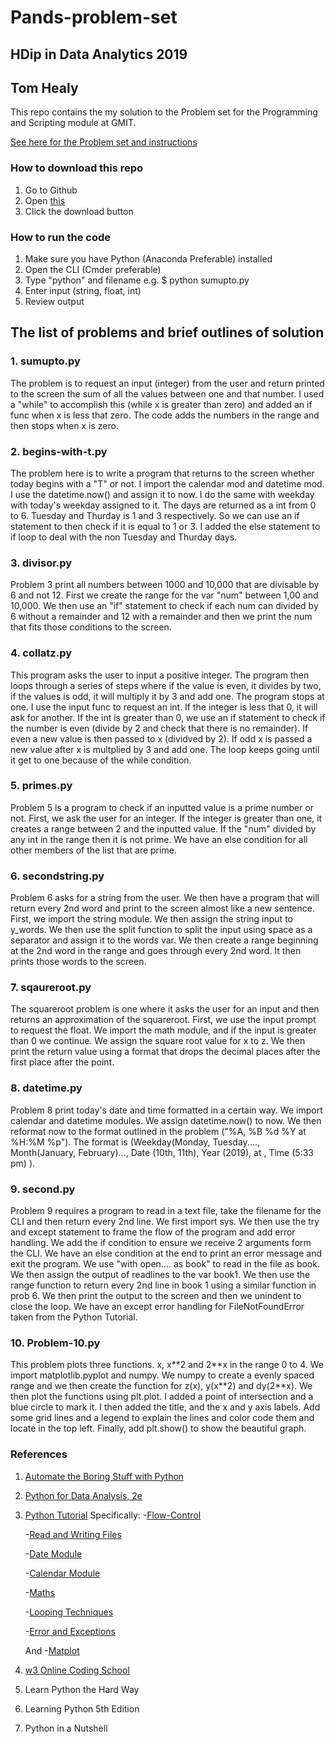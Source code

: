 <h1>Pands-problem-set<h3>
<h2>HDip in Data Analytics 2019<h2>
<h2>Tom Healy</h2> 

This repo contains the my solution to the Problem set for the Programming and Scripting module at GMIT.

[See here for the Problem set and instructions](https://github.com/ianmcloughlin/problems-pands-2019/raw/master/problems.pdf)

### How to download this repo
1. Go to Github
2. Open [this](https://github.com/tomhealy1/pands-problem-set)
3. Click the download button

### How to run the code
1. Make sure you have Python (Anaconda Preferable) installed
2. Open the CLI (Cmder preferable)
3. Type "python" and filename e.g. $ python sumupto.py
4. Enter input (string, float, int)
5. Review output

<h2> The list of problems and brief outlines of solution</h2> 
<h3><p>1. sumupto.py</p></h3> 
<p>The problem is to request an input (integer) from the user and return printed to the screen the sum of all the values between
   one and that number. I used a "while" to accomplish this (while x is greater than zero) and added an if func when x is less that zero. 
   The code adds the numbers in the range and then stops when x is zero.</p>
<h3><p>2. begins-with-t.py</p></h3>
<p>The problem here is to write a program that returns to the screen whether today begins with a "T" or not. I import the calendar mod and datetime mod. I use the datetime.now() and assign it to now. I do the same with weekday with today's weekday assigned to it. The days are returned as a int from 0 to 6. Tuesday and Thurday is 1 and 3 respectively. So we can use an if statement to then check if it is equal to 1 or 3. I added the else statement to if loop to deal with the non Tuesday and Thurday days.
<h3><p>3. divisor.py</p></h3>
<p>Problem 3 print all numbers between 1000 and 10,000 that are divisable by 6 and not 12. First we create the range for the var "num" between 1,00 and 10,000. We then use an "if" statement to check if each num can divided by 6 without a remainder and 12 with a remainder and then we print the num that fits those conditions to the screen.</p>
<h3><p>4. collatz.py</p></h3>
<p> This program asks the user to input a positive integer. The program then loops through a series of steps where if the value is even, it divides by two, if the values is odd, it will multiply it by 3 and add one. The program stops at one. I use the input func to request an int. If the integer is less that 0, it will ask for another. If the int is greater than 0, we use an if statement to check if the number is even (divide by 2 and check that there is no remainder). If even a new value is then passed to x (dividved by 2). If odd x is passed a new value after x is multplied by 3 and add one. The loop keeps going until it get to one because of the while condition.</p> 
<h3><p>5. primes.py</p></h3>
<p>Problem 5 is a program to check if an inputted value is a prime number or not. First, we ask the user for an integer. If the integer is greater than one, it creates a range between 2 and the inputted value. If the "num" divided by any int in the range then it is not prime. We have an else condition for all other members of the list that are prime.
<h3><p>6. secondstring.py</p></h3>
<p>Problem 6 asks for a string from the user. We then have a program that will return every 2nd word and print to the screen almost like a new sentence. First, we import the string module. We then assign the string input to y_words. We then use the split function to split the input using space as a separator and assign it to the words var. We then create a range beginning at the 2nd word in the range and goes through every 2nd word. It then prints those words to the screen.
<h3><p>7. sqaureroot.py</p></h3>
<p>The squareroot problem is one where it asks the user for an input and then returns an approximation of the squareroot. First, we use the input prompt to request the float. We import the math module, and if the input is greater than 0 we continue. We assign the square root value for x to z. We then print the return value using a format that drops the decimal places after the first place after the point. </p>
<h3><p>8. datetime.py</p></h3>
<p>Problem 8 print today's date and time formatted in a certain way. We import calendar and datetime modules. We assign datetime.now() to now. We then reformat now to the format outlined in the problem ("%A, %B %d %Y at %H:%M %p"). The format is (Weekday(Monday, Tuesday...., Month(January, February)..., Date (10th, 11th), Year (2019), at , Time (5:33 pm) ).</p>
<h3><p>9. second.py</p></h3>
<p>Problem 9 requires a program to read in a text file, take the filename for the CLI and then return every 2nd line. We first import sys. We then use the try and except statement to frame the flow of the program and add error handling. We add the if condition to ensure we receive 2 arguments form the CLI. We have an else condition at the end to print an error message and exit the program. We use "with open.... as book" to read in the file as book. We then assign the output of readlines to the var book1. We then use the range function to return every 2nd line in book 1 using a similar function in prob 6. We then print the output to the screen and then we unindent to close the loop. We have an except error handling for FileNotFoundError taken from the Python Tutorial. </p>
<h3><p>10. Problem-10.py</p></h3>
<p>This problem plots three functions. x, x**2 and 2**x in the range 0 to 4. We import matplotlib.pyplot and numpy. We numpy to create a evenly spaced range and we then create the function for z(x), y(x**2) and dy(2**x). We then plot the functions using plt.plot. I added a point of intersection and a blue circle to mark it. I then added the title, and the x and y axis labels. Add some grid lines and a legend to explain the lines and color code them and locate in the top left. Finally, add plt.show() to show the beautiful graph.


### References


1. [Automate the Boring Stuff with Python](https://automatetheboringstuff.com/)

2. [Python for Data Analysis, 2e](https://www.bookdepository.com/Python-for-Data-Analysis-2e-Wes-McKinney/9781491957660?redirected=true&utm_medium=Google&utm_campaign=Base1&utm_source=IE&utm_content=Python-for-Data-Analysis-2e&selectCurrency=EUR&w=AFFPAU96Q2VP05A80381&pdg=pla-104399445939:kwd-104399445939:cmp-711089934:adg-37476253379:crv-163904732377:pid-9781491957660:dev-c&gclid=CjwKCAiAiJPkBRAuEiwAEDXZZT72W6wFgoJjZ876F2c0lLHOjyhXNT-ybD4lmSzpbWpF6qrAi0zIDhoCDdMQAvD_BwE)

3. [Python Tutorial](https://docs.python.org/3/tutorial/)
   Specifically: 
   -[Flow-Control](https://docs.python.org/3/tutorial/controlflow.html)

   -[Read and Writing Files](https://docs.python.org/3/tutorial/inputoutput.html#reading-and-writing-files)

   -[Date Module](https://docs.python.org/3/tutorial/inputoutput.html#reading-and-writing-files)

   -[Calendar Module](https://docs.python.org/3/library/calendar.html)

   -[Maths](https://docs.python.org/3/library/math.html)

   -[Looping Techniques](https://docs.python.org/3/library/math.html)

   -[Error and Exceptions](https://docs.python.org/3/tutorial/errors.html)
   
   And
   -[Matplot](https://matplotlib.org/tutorials/introductory/pyplot.html#sphx-glr-tutorials-introductory-pyplot-py)
   
4. [w3 Online Coding School](https://www.w3schools.com/python/default.asp)

5. Learn Python the Hard Way

6. Learning Python 5th Edition

7. Python in a Nutshell
